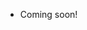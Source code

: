 - Coming soon!
<!---
Juniforge/Juniforge is a ✨ special ✨ repository because its `README.md` (this file) appears on your GitHub profile.
You can click the Preview link to take a look at your changes.
--->
